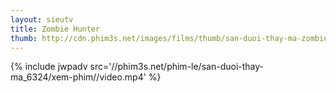 ```yaml
---
layout: sieutv
title: Zombie Hunter
thumb: http://cdn.phim3s.net/images/films/thumb/san-duoi-thay-ma-zombie-hunter-2013.jpg
---
```

{% include jwpadv src='//phim3s.net/phim-le/san-duoi-thay-ma_6324/xem-phim//video.mp4' %}